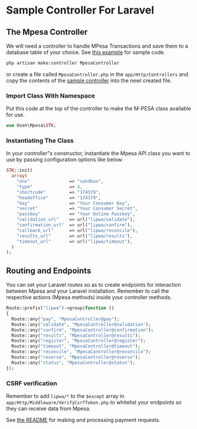 # Sample Controller For Laravel
## The Mpesa Controller
We will need a controller to handle MPesa Transactions and save them to a database table of your choice. See [this example](examples/MpesaController.php) for sample code.

```bash
php artisan make:controller MpesaController
```

or create a file called `MpesaController.php` in the `app/Http/Controllers` and copy the contents of the [sample controller](examples/MpesaController.php) into the newl created file.

### Import Class With Namespace
Put this code at the top of the controller to make the M-PESA class available for use.

```php
use Osen\Mpesa\STK;
```

### Instantiating The Class
In your controller"s constructor, instantiate the Mpesa API class you want to use by passing configuration options like below: 

```php
STK::init(
  array(
    "env"               => "sandbox",
    "type"              => 4,
    "shortcode"         => "174379",
    "headoffice"        => "174379",
    "key"               => "Your Consumer Key",
    "secret"            => "Your Consumer Secret",
    "passkey"           => "Your Online Passkey",
    "validation_url"    => url("lipwa/validate"),
    "confirmation_url"  => url("lipwa/confirm"),
    "callback_url"      => url("lipwa/reconcile"),
    "results_url"       => url("lipwa/results"),
    "timeout_url"       => url("lipwa/timeout"),
  )
);
```

## Routing and Endpoints
You can set your Laravel routes so as to create endpoints for interaction between Mpesa and your Laravel installation. Remember to call the respective actions (Mpesa methods) inside your controller methods.

```php
Route::prefix("lipwa")->group(function ()
{
  Route::any("pay", "MpesaController@pay");
  Route::any("validate", "MpesaController@validation");
  Route::any("confirm", "MpesaController@confirmation");
  Route::any("results", "MpesaController@results");
  Route::any("register", "MpesaController@register");
  Route::any("timeout", "MpesaController@timeout");
  Route::any("reconcile", "MpesaController@reconcile");
  Route::any("reverse", "MpesaController@reverse");
  Route::any("status", "MpesaController@status");
});
```

### CSRF verification
Remember to add `lipwa/*` to the `$except` array in `app/Http/Middleware/VerifyCsrfToken.php` to whitelist your endpoints so they can receive data from Mpesa.

See [the README](README.md) for making and processing payment requests.

